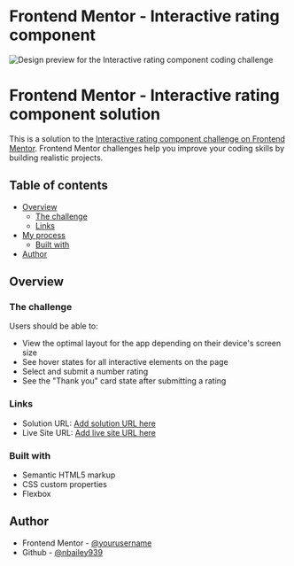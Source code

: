 # Frontend Mentor - Interactive rating component

![Design preview for the Interactive rating component coding challenge](./design/desktop-preview.jpg)

# Frontend Mentor - Interactive rating component solution

This is a solution to the [Interactive rating component challenge on Frontend Mentor](https://www.frontendmentor.io/challenges/interactive-rating-component-koxpeBUmI). Frontend Mentor challenges help you improve your coding skills by building realistic projects.

## Table of contents

- [Overview](#overview)
  - [The challenge](#the-challenge)
  - [Links](#links)
- [My process](#my-process)
  - [Built with](#built-with)
- [Author](#author)

## Overview

### The challenge

Users should be able to:

- View the optimal layout for the app depending on their device's screen size
- See hover states for all interactive elements on the page
- Select and submit a number rating
- See the "Thank you" card state after submitting a rating

### Links

- Solution URL: [Add solution URL here](https://github.com/nbailey939/rating-component)
- Live Site URL: [Add live site URL here](https://nbailey939.github.io/rating-component/)

### Built with

- Semantic HTML5 markup
- CSS custom properties
- Flexbox

## Author

- Frontend Mentor - [@yourusername](https://www.frontendmentor.io/profile/nbailey939)
- Github - [@nbailey939](https://github.com/nbailey939)
